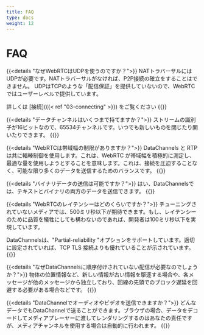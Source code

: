 ```yaml
---
title: FAQ
type: docs
weight: 12
---
```


# FAQ

{{<details "なぜWebRTCはUDPを使うのですか？">}}
NATトラバーサルにはUDPが必要です。NATトラバーサルがなければ、P2P接続の確立をすることはできません。 UDPはTCPのような「配信保証」を提供していないので、WebRTCではユーザーレベルで提供しています。

詳しくは [接続]({{< ref "03-connecting" >}}) をご覧ください
{{</details>}}

{{<details "データチャンネルはいくつまで持てますか？">}}
ストリームの識別子が16ビットなので、65534チャンネルです。いつでも新しいものを閉じたり開いたりできます。
{{</details>}}

{{<details "WebRTCは帯域幅の制限がありますか？">}}
DataChannels と RTP は共に輻輳制御を使用します。これは、WebRTC が帯域幅を積極的に測定し、最適な量を使用しようとすることを意味します。これは、接続を圧迫することなく、可能な限り多くのデータを送信するためのバランスです。
{{</details>}}

{{<details "バイナリデータの送信は可能ですか？">}}
はい、DataChannelsでは、テキストとバイナリの両方のデータを送信できます。
{{</details>}}

{{<details "WebRTCのレイテンシーはどのくらいですか？">}}
チューニングされていないメディアでは、500ミリ秒以下が期待できます。もし、レイテンシーのために品質を犠牲にしても構わないのであれば、開発者は100ミリ秒以下を実現しています。

DataChannelsは、"Partial-reliability "オプションをサポートしています。適切に設定されていれば、TCP TLS 接続よりも優れていることが示されています。
{{</details>}}

{{<details "なぜDataChannelsに順序付けされていない配信が必要なのでしょうか？">}}
物体の位置情報など、新しい情報が古い情報を駆逐する場合や、各メッセージが他のメッセージから独立しており、回線の先頭でのブロック遅延を回避する必要がある場合などです。
{{</details>}}

{{<details "DataChannelでオーディオやビデオを送信できますか？">}}
どんなデータでもDataChannelで送ることができます。ブラウザの場合、データをデコードしてメディアプレーヤーに渡してレンダリングするのはあなたの責任ですが、メディアチャンネルを使用する場合は自動的に行われます。
{{</details>}}
